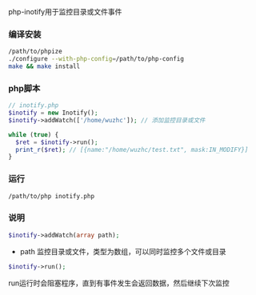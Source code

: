 php-inotify用于监控目录或文件事件

### 编译安装
```bash
/path/to/phpize
./configure --with-php-config=/path/to/php-config
make && make install
```

### php脚本
```php
// inotify.php
$inotify = new Inotify();
$inotify->addWatch(['/home/wuzhc']); // 添加监控目录或文件

while (true) {
  $ret = $inotify->run(); 
  print_r($ret); // [{name:"/home/wuzhc/test.txt", mask:IN_MODIFY}]
}
```

### 运行
```bash
/path/to/php inotify.php
```

### 说明
```php
$inotify->addWatch(array path);
```
- path 监控目录或文件，类型为数组，可以同时监控多个文件或目录

```php
$inotify->run();
```
run运行时会阻塞程序，直到有事件发生会返回数据，然后继续下次监控